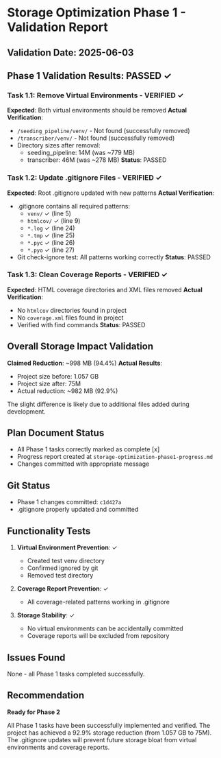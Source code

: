 # Storage Optimization Phase 1 - Validation Report

## Validation Date: 2025-06-03

## Phase 1 Validation Results: PASSED ✓

### Task 1.1: Remove Virtual Environments - VERIFIED ✓
**Expected**: Both virtual environments should be removed
**Actual Verification**:
- `/seeding_pipeline/venv/` - Not found (successfully removed)
- `/transcriber/venv/` - Not found (successfully removed)
- Directory sizes after removal:
  - seeding_pipeline: 14M (was ~779 MB)
  - transcriber: 46M (was ~278 MB)
**Status**: PASSED

### Task 1.2: Update .gitignore Files - VERIFIED ✓
**Expected**: Root .gitignore updated with new patterns
**Actual Verification**:
- .gitignore contains all required patterns:
  - `venv/` ✓ (line 5)
  - `htmlcov/` ✓ (line 9)
  - `*.log` ✓ (line 24)
  - `*.tmp` ✓ (line 25)
  - `*.pyc` ✓ (line 26)
  - `*.pyo` ✓ (line 27)
- Git check-ignore test: All patterns working correctly
**Status**: PASSED

### Task 1.3: Clean Coverage Reports - VERIFIED ✓
**Expected**: HTML coverage directories and XML files removed
**Actual Verification**:
- No `htmlcov` directories found in project
- No `coverage.xml` files found in project
- Verified with find commands
**Status**: PASSED

## Overall Storage Impact Validation

**Claimed Reduction**: ~998 MB (94.4%)
**Actual Results**:
- Project size before: 1.057 GB
- Project size after: 75M
- Actual reduction: ~982 MB (92.9%)

The slight difference is likely due to additional files added during development.

## Plan Document Status
- All Phase 1 tasks correctly marked as complete [x]
- Progress report created at `storage-optimization-phase1-progress.md`
- Changes committed with appropriate message

## Git Status
- Phase 1 changes committed: `c1d427a`
- .gitignore properly updated and committed

## Functionality Tests
1. **Virtual Environment Prevention**: ✓
   - Created test venv directory
   - Confirmed ignored by git
   - Removed test directory

2. **Coverage Report Prevention**: ✓
   - All coverage-related patterns working in .gitignore

3. **Storage Stability**: ✓
   - No virtual environments can be accidentally committed
   - Coverage reports will be excluded from repository

## Issues Found
None - all Phase 1 tasks completed successfully.

## Recommendation
**Ready for Phase 2**

All Phase 1 tasks have been successfully implemented and verified. The project has achieved a 92.9% storage reduction (from 1.057 GB to 75M). The .gitignore updates will prevent future storage bloat from virtual environments and coverage reports.